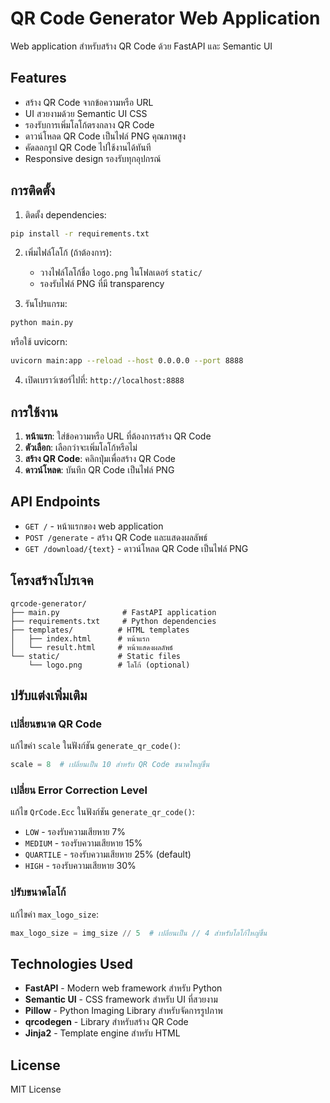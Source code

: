 # QR Code Generator Web Application

Web application สำหรับสร้าง QR Code ด้วย FastAPI และ Semantic UI

## Features

- สร้าง QR Code จากข้อความหรือ URL
- UI สวยงามด้วย Semantic UI CSS
- รองรับการเพิ่มโลโก้ตรงกลาง QR Code
- ดาวน์โหลด QR Code เป็นไฟล์ PNG คุณภาพสูง
- คัดลอกรูป QR Code ไปใช้งานได้ทันที
- Responsive design รองรับทุกอุปกรณ์

## การติดตั้ง

1. ติดตั้ง dependencies:
```bash
pip install -r requirements.txt
```

2. เพิ่มไฟล์โลโก้ (ถ้าต้องการ):
   - วางไฟล์โลโก้ชื่อ `logo.png` ในโฟลเดอร์ `static/`
   - รองรับไฟล์ PNG ที่มี transparency

3. รันโปรแกรม:
```bash
python main.py
```

หรือใช้ uvicorn:
```bash
uvicorn main:app --reload --host 0.0.0.0 --port 8888
```

4. เปิดเบราว์เซอร์ไปที่: `http://localhost:8888`

## การใช้งาน

1. **หน้าแรก**: ใส่ข้อความหรือ URL ที่ต้องการสร้าง QR Code
2. **ตัวเลือก**: เลือกว่าจะเพิ่มโลโก้หรือไม่
3. **สร้าง QR Code**: คลิกปุ่มเพื่อสร้าง QR Code
4. **ดาวน์โหลด**: บันทึก QR Code เป็นไฟล์ PNG

## API Endpoints

- `GET /` - หน้าแรกของ web application
- `POST /generate` - สร้าง QR Code และแสดงผลลัพธ์
- `GET /download/{text}` - ดาวน์โหลด QR Code เป็นไฟล์ PNG

## โครงสร้างโปรเจค

```
qrcode-generator/
├── main.py              # FastAPI application
├── requirements.txt     # Python dependencies
├── templates/          # HTML templates
│   ├── index.html      # หน้าแรก
│   └── result.html     # หน้าแสดงผลลัพธ์
└── static/             # Static files
    └── logo.png        # โลโก้ (optional)
```

## ปรับแต่งเพิ่มเติม

### เปลี่ยนขนาด QR Code
แก้ไขค่า `scale` ในฟังก์ชัน `generate_qr_code()`:
```python
scale = 8  # เปลี่ยนเป็น 10 สำหรับ QR Code ขนาดใหญ่ขึ้น
```

### เปลี่ยน Error Correction Level
แก้ไข `QrCode.Ecc` ในฟังก์ชัน `generate_qr_code()`:
- `LOW` - รองรับความเสียหาย 7%
- `MEDIUM` - รองรับความเสียหาย 15%
- `QUARTILE` - รองรับความเสียหาย 25% (default)
- `HIGH` - รองรับความเสียหาย 30%

### ปรับขนาดโลโก้
แก้ไขค่า `max_logo_size`:
```python
max_logo_size = img_size // 5  # เปลี่ยนเป็น // 4 สำหรับโลโก้ใหญ่ขึ้น
```

## Technologies Used

- **FastAPI** - Modern web framework สำหรับ Python
- **Semantic UI** - CSS framework สำหรับ UI ที่สวยงาม
- **Pillow** - Python Imaging Library สำหรับจัดการรูปภาพ
- **qrcodegen** - Library สำหรับสร้าง QR Code
- **Jinja2** - Template engine สำหรับ HTML

## License

MIT License
